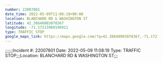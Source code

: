 ```yaml
---
number: 22007801
date_time: 2022-05-09T11:08:19+00:00
location: BLANCHARD RD & WASHINGTON ST
latitude: 42.38648003078367
longitude: -71.17213989196911
type: TRAFFIC STOP
google_maps_link: https://maps.google.com/?q=42.38648003078367,-71.17213989196911
---
```


;;;;;;Incident #: 22007801  Date: 2022-05-09 11:08:19   Type: TRAFFIC STOP;;;Location: BLANCHARD RD & WASHINGTON ST;;;
